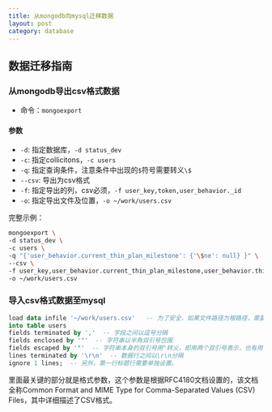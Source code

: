 ```yaml
---
title: 从mongodb向mysql迁移数据
layout: post
category: database
---
```


## 数据迁移指南

### 从mongodb导出csv格式数据

- 命令：`mongoexport`
#### 参数
- `-d`: 指定数据库，`-d status_dev`
- `-c`: 指定collicitons，`-c users`
- `-q`: 指定查询条件，注意条件中出现的`$`符号需要转义`\$`
- `--csv`: 导出为csv格式
- `-f`: 指定导出的列，csv必须，`-f user_key,token,user_behavior._id`
- `-o`: 指定导出文件及位置，`-o ~/work/users.csv`

完整示例：

```bash
mongoexport \
-d status_dev \
-c users \
-q "{'user_behavior.current_thin_plan_milestone': {'\$ne': null} }" \
--csv \
-f user_key,user_behavior.current_thin_plan_milestone,user_behavior.thin_plan_milestone_completed_on \
-o ~/work/users.csv
```

### 导入csv格式数据至mysql

```sql
load data infile '~/work/users.csv'   -- 为了安全，如果文件路径为根路径，需要使用load data local infile
into table users
fields terminated by ','  -- 字段之间以逗号分隔
fields enclosed by '"'  -- 字符串以半角双引号包围
fields escaped by '"'  -- 字符串本身的双引号用"转义，即用两个双引号表示，也有用\转义
lines terminated by '\r\n'  -- 数据行之间以\r\n分隔
ignore 1 lines;  -- 另外，第一行标题行需要单独设置。
```

里面最关键的部分就是格式参数，这个参数是根据RFC4180文档设置的，该文档全称Common Format and MIME Type for Comma-Separated Values (CSV) Files，其中详细描述了CSV格式。



